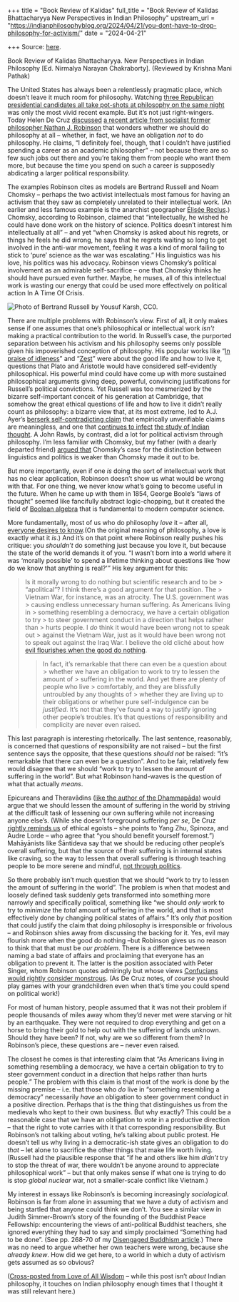 +++
title = "Book Review of Kalidas"
full_title = "Book Review of Kalidas Bhattacharyya New Perspectives in Indian Philosophy"
upstream_url = "https://indianphilosophyblog.org/2024/04/21/you-dont-have-to-drop-philosophy-for-activism/"
date = "2024-04-21"

+++
Source: [here](https://indianphilosophyblog.org/2024/04/21/you-dont-have-to-drop-philosophy-for-activism/).

Book Review of Kalidas Bhattacharyya. New Perspectives in Indian Philosophy [Ed. Nirmalya Narayan Chakraborty]. (Reviewed by Krishna Mani Pathak)

The United States has always been a relentlessly pragmatic place, which doesn’t leave it much room for philosophy. Watching [three Republican presidential candidates all take pot-shots at philosophy on the same night](https://loveofallwisdom.com/blog/2016/07/the-trouble-with-democracy/) was only the most vivid recent example. But it’s not just right-wingers. Today Helen De Cruz [discussed](https://helendecruz.substack.com/p/on-playing-super-mario-with-your) [a recent article from socialist former philosopher Nathan J. Robinson](https://www.currentaffairs.org/2024/04/can-philosophy-be-justified-in-a-time-of-crisis?fbclid=IwZXh0bgNhZW0CMTAAAR3572Ub9amXI02qpMwWzxZ4AaIWED7cJUvR43fxjauhJJbfItBPIJUZLe4_aem_AZ86dnp0iwXXIj2AMXdZbWYYEmaDN0rZ2tFxjreR8Ukl_71skqBO-hCkKdbVsfaoY0WQ0au2xLrxAAF91a-BbzQz&utm_source=substack&utm_medium=email) that wonders whether we should do philosophy at all – whether, in fact, we have an obligation *not* to do philosophy. He claims, “I definitely feel, though, that I couldn’t have justified spending a career as an academic philosopher” – not because there are so few such jobs out there and you’re taking them from people who want them more, but because the time you spend on such a career is supposedly abdicating a larger political responsibility.

The examples Robinson cites as models are Bertrand Russell and Noam Chomsky – perhaps the two activist intellectuals most famous for having an activism that they saw as completely unrelated to their intellectual work. (An earlier and less famous example is the anarchist geographer [Élisée Reclus](https://en.wikipedia.org/wiki/%C3%89lis%C3%A9e_Reclus).) Chomsky, according to Robinson, claimed that “intellectually, he wished he could have done work on the history of science. Politics doesn’t interest him intellectually at all” – and yet “when Chomsky is asked about his regrets, or things he feels he did wrong, he says that he regrets waiting so long to get involved in the anti-war movement, feeling it was a kind of moral failing to stick to ‘pure’ science as the war was escalating.” His linguistics was his love, his politics was his advocacy. Robinson views Chomsky’s political involvement as an admirable self-sacrifice – one that Chomsky thinks he should have pursued even further. Maybe, he muses, all of this intellectual work is wasting our energy that could be used more effectively on political action In A Time Of Crisis.

<div class="wp-block-image">

![Photo of Bertrand Russell by Yousuf Karsh, CC0.](https://loveofallwisdom.com/wp-content/uploads/2024/04/571px-Bertrand_Russell_1949-238x300.jpg)

</div>

There are multiple problems with Robinson’s view. First of all, it only makes sense if one assumes that one’s philosophical or intellectual work *isn’t* making a practical contribution to the world. In Russell’s case, the purported separation between his activism and his philosophy seems only possible given his impoverished conception of philosophy. His popular works like “[In praise of idleness](https://loveofallwisdom.com/blog/2012/04/the-virtue-of-laziness/)” and “[Zest](https://loveofallwisdom.com/blog/2009/09/zest/)” were about the good life and how to live it, questions that Plato and Aristotle would have considered self-evidently philosophical. His powerful mind could have come up with more sustained philosophical arguments giving deep, powerful, convincing justifications for Russell’s political convictions. Yet Russell was too mesmerized by the bizarre self-important conceit of his generation at Cambridge, that somehow the great ethical questions of life and how to live it didn’t really count as philosophy: a bizarre view that, at its most extreme, led to A.J. Ayer’s [berserk self-contradicting claim](https://loveofallwisdom.com/blog/2010/12/living-with-doubt/) that empirically unverifiable claims are meaningless, and one that [continues to infect](https://loveofallwisdom.com/blog/2017/06/dont-exclude-ethics-from-philosophy/) [the study of Indian thought](https://loveofallwisdom.com/blog/2014/06/matilal-vs-radhakrishnan/). A John Rawls, by contrast, did a lot for political activism through philosophy. I’m less familiar with Chomsky, but my father (with a dearly departed friend) [argued that](https://www.sciencedirect.com/science/article/abs/pii/0378216691900597) Chomsky’s case for the distinction between linguistics and politics is weaker than Chomsky made it out to be.

But more importantly, even if one *is* doing the sort of intellectual work that has no clear application, Robinson doesn’t show us what would be wrong with that. For one thing, we never know what’s going to become useful in the future. When he came up with them in 1854, George Boole’s “laws of thought” seemed like fancifully abstract logic-chopping, but it created the field of [Boolean algebra](https://en.wikipedia.org/wiki/Boolean_algebra) that is fundamental to modern computer science.

More fundamentally, most of us who do philosophy *love* it – after all, [everyone desires to know](https://loveofallwisdom.com/blog/2024/03/in-defence-of-ultimate-meaning-and-truth/).(On the original meaning of philosophy, a love is exactly what it *is*.) And it’s on that point where Robinson really pushes his critique: you *shouldn’t* do something just because you love it, but because the state of the world demands it of you. “I wasn’t born into a world where it was ‘morally possible’ to spend a lifetime thinking about questions like ‘how do we know that anything is real?'” His key argument for this:

> Is it morally wrong to do nothing but scientific research and to be > “apolitical”? I think there’s a good argument for that position. The > Vietnam War, for instance, was an atrocity. The U.S. government was > causing endless unnecessary human suffering. As Americans living in > something resembling a democracy, we have a certain obligation to try > to steer government conduct in a direction that helps rather than > hurts people. I *do* think it would have been wrong not to speak out > against the Vietnam War, just as it would have been wrong not to speak out against the Iraq War. I believe the old cliché about how [evil flourishes when the good do nothing](https://www.openculture.com/2016/03/edmund-burkeon-in-action.html).
> > In fact, it’s remarkable that there can even be a question about > whether we have an obligation to work to try to lessen the amount of > suffering in the world. And yet there are plenty of people who live > comfortably, and they are blissfully untroubled by any thoughts of > whether they are living up to their obligations or whether pure self-indulgence can be *justified*. It’s not that they’ve found a way to justify ignoring other people’s troubles. It’s that questions of responsibility and complicity are never even raised.

This last paragraph is interesting rhetorically. The last sentence, reasonably, is concerned that questions of responsibility are not raised – but the first sentence says the opposite, that these questions *should not* be raised: “it’s remarkable that there can even be a question”. And to be fair, relatively few would disagree that we should “work to try to lessen the amount of suffering in the world”. But what Robinson hand-waves is the question of what that actually *means*.

Epicureans and Theravādins ([like the author of the Dhammapāda](https://loveofallwisdom.com/blog/2021/08/the-buddhist-oxygen-mask/)) would argue that we should lessen the amount of suffering in the world by striving at the difficult task of lessening our own suffering while not increasing anyone else’s. (While she doesn’t foreground suffering *per se*, De Cruz [rightly reminds us](https://helendecruz.substack.com/p/on-playing-super-mario-with-your?utm_source=post-email-title&publication_id=1626040&post_id=143808000&utm_campaign=email-post-title&isFreemail=true&r=2cx7d&triedRedirect=true&utm_medium=email) of ethical egoists – she points to Yang Zhu, Spinoza, and Audre Lorde – who agree that “you should benefit yourself foremost.”) Mahāyānists like Śāntideva say that we should be reducing other people’s overall suffering, but that the source of their suffering is in internal states like craving, so the way to lessen that overall suffering is through teaching people to be more serene and mindful, [not through politics](https://loveofallwisdom.com/blog/2010/08/on-santidevas-anti-politics/).

So there probably isn’t much question that we should “work to try to lessen the amount of suffering in the world”. The problem is when that modest and loosely defined task suddenly gets transformed into something more narrowly and specifically political, something like “we should *only* work to try to *minimize* the *total* amount of suffering in the world, and that is most effectively done by changing political states of affairs.” It’s only *that* position that could justify the claim that doing philosophy is irresponsible or frivolous – and Robinson shies away from discussing the backing for it. Yes, evil may flourish more when the good do nothing –but Robinson gives us no reason to think that that must be *our problem*. There is a difference between naming a bad state of affairs and proclaiming that everyone has an obligation to prevent it. The latter is the position associated with Peter Singer, whom Robinson quotes admiringly but whose views [Confucians would rightly consider monstrous](https://loveofallwisdom.com/blog/2015/01/of-drowning-children-near-and-far-ii/). (As De Cruz notes, of *course* you should play games with your grandchildren even when that’s time you could spend on political work!)

For most of human history, people assumed that it was not their problem if people thousands of miles away whom they’d never met were starving or hit by an earthquake. They were not required to drop everything and get on a horse to bring their gold to help out with the suffering of lands unknown. Should they have been? If not, why are we so different from them? In Robinson’s piece, these questions are – never even raised.

The closest he comes is that interesting claim that “As Americans living in something resembling a democracy, we have a certain obligation to try to steer government conduct in a direction that helps rather than hurts people.” The problem with this claim is that most of the work is done by the missing premise – i.e. that those who *do* live in “something resembling a democracy” necessarily *have* an obligation to steer government conduct in a positive direction. Perhaps that is the thing that distinguishes us from the medievals who kept to their own business. But why exactly? This could be a reasonable case that we have an obligation to *vote* in a productive direction – that the right to vote carries with it that corresponding responsibility. But Robinson’s not talking about voting, he’s talking about public protest. He doesn’t tell us why living in a democratic-ish state gives an obligation to do *that* – let alone to sacrifice the other things that make life worth living. (Russell had the plausible response that “if he and others like him *didn’t* try to stop the threat of war, there wouldn’t be anyone around to appreciate philosophical work” – but that only makes sense if what one is trying to do is stop *global nuclear* war, not a smaller-scale conflict like Vietnam.)

My interest in essays like Robinson’s is becoming increasingly *sociological*. Robinson is far from alone in assuming that we have a duty of activism and being startled that anyone could think we don’t. You see a similar view in Judith Simmer-Brown’s story of the founding of the Buddhist Peace Fellowship: encountering the views of anti-political Buddhist teachers, she ignored everything they had to say and simply proclaimed “Something had to be done”. (See pp. 268-70 of my [Disengaged Buddhism article](https://blogs.dickinson.edu/buddhistethics/2019/11/17/disengaged-buddhism/).) There was no need to argue whether her own teachers were wrong, because she *already knew*. How did we get here, to a world in which a duty of activism gets assumed as so obvious?

([Cross-posted from Love of All Wisdom](https://loveofallwisdom.com/blog/2024/04/you-dont-have-to-drop-philosophy-for-activism/) – while this post isn’t *about* Indian philosophy, it touches on Indian philosophy enough times that I thought it was still relevant here.)
